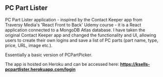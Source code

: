 ## PC Part Lister

PC Part Lister application - inspired by the Contact Keeper app from Traversy Media's 'React Front to Back' Udemy course - it is a React application connected to a MongoDB Atlas database. I have taken the original Contact Keeper app and changed the functionality and UI, allowing users to create their own logins and save a list of PC parts (part name, type, price, URL, image etc.).

Essentially a basic version of PCPartPicker.

The app is hosted on Heroku and can be accessed here: **https://ksells-pcpartlister.herokuapp.com/login**
